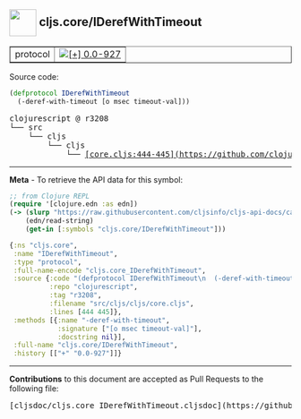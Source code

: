 ## <img width="48px" valign="middle" src="http://i.imgur.com/Hi20huC.png"> cljs.core/IDerefWithTimeout

 <table border="1">
<tr>

<td>protocol</td>
<td><a href="https://github.com/cljsinfo/cljs-api-docs/tree/0.0-927"><img valign="middle" alt="[+] 0.0-927" src="https://img.shields.io/badge/+-0.0--927-lightgrey.svg"></a> </td>
</tr>
</table>






Source code:

```clj
(defprotocol IDerefWithTimeout
  (-deref-with-timeout [o msec timeout-val]))
```

 <pre>
clojurescript @ r3208
└── src
    └── cljs
        └── cljs
            └── <ins>[core.cljs:444-445](https://github.com/clojure/clojurescript/blob/r3208/src/cljs/cljs/core.cljs#L444-L445)</ins>
</pre>


---

__Meta__ - To retrieve the API data for this symbol:

```clj
;; from Clojure REPL
(require '[clojure.edn :as edn])
(-> (slurp "https://raw.githubusercontent.com/cljsinfo/cljs-api-docs/catalog/cljs-api.edn")
    (edn/read-string)
    (get-in [:symbols "cljs.core/IDerefWithTimeout"]))
```

```clj
{:ns "cljs.core",
 :name "IDerefWithTimeout",
 :type "protocol",
 :full-name-encode "cljs.core_IDerefWithTimeout",
 :source {:code "(defprotocol IDerefWithTimeout\n  (-deref-with-timeout [o msec timeout-val]))",
          :repo "clojurescript",
          :tag "r3208",
          :filename "src/cljs/cljs/core.cljs",
          :lines [444 445]},
 :methods [{:name "-deref-with-timeout",
            :signature ["[o msec timeout-val]"],
            :docstring nil}],
 :full-name "cljs.core/IDerefWithTimeout",
 :history [["+" "0.0-927"]]}

```

---

__Contributions__ to this document are accepted as Pull Requests to the following file:

 <pre>
[cljsdoc/cljs.core_IDerefWithTimeout.cljsdoc](https://github.com/cljsinfo/cljs-api-docs/blob/master/cljsdoc/cljs.core_IDerefWithTimeout.cljsdoc)
</pre>

